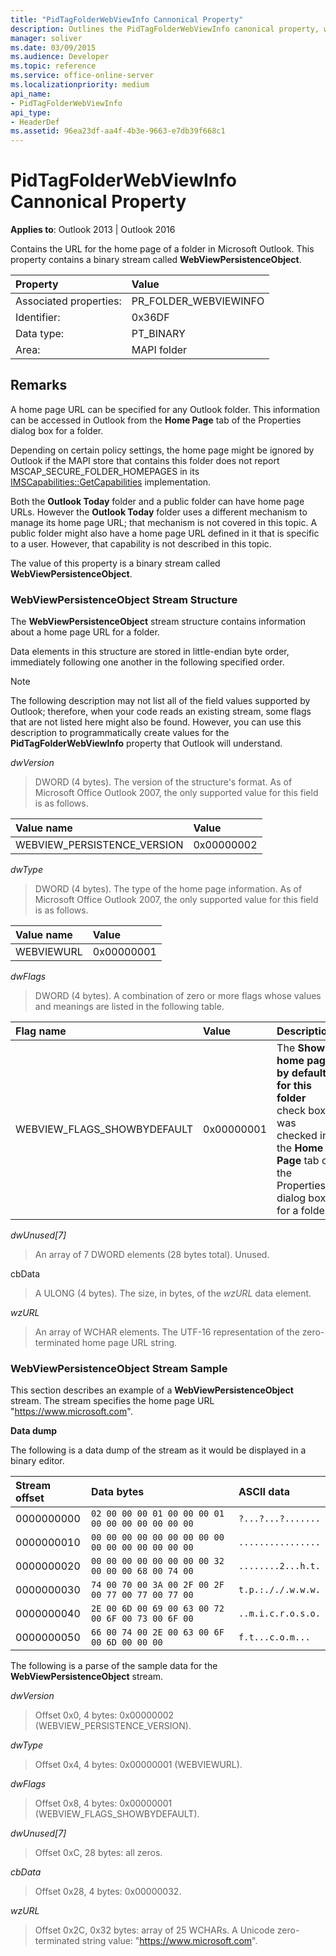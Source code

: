 ```yaml
---
title: "PidTagFolderWebViewInfo Cannonical Property"
description: Outlines the PidTagFolderWebViewInfo canonical property, which contains the URL for the home page of a folder in Microsoft Outlook.
manager: soliver
ms.date: 03/09/2015
ms.audience: Developer
ms.topic: reference
ms.service: office-online-server
ms.localizationpriority: medium
api_name:
- PidTagFolderWebViewInfo
api_type:
- HeaderDef
ms.assetid: 96ea23df-aa4f-4b3e-9663-e7db39f668c1
---
```


# PidTagFolderWebViewInfo Cannonical Property

  
  
**Applies to**: Outlook 2013 | Outlook 2016 
  
Contains the URL for the home page of a folder in Microsoft Outlook. This property contains a binary stream called **WebViewPersistenceObject**.
  
|Property |Value |
|:-----|:-----|
|Associated properties:  <br/> |PR_FOLDER_WEBVIEWINFO  <br/> |
|Identifier:  <br/> |0x36DF  <br/> |
|Data type:  <br/> |PT_BINARY  <br/> |
|Area:  <br/> |MAPI folder  <br/> |
   
## Remarks

A home page URL can be specified for any Outlook folder. This information can be accessed in Outlook from the **Home Page** tab of the Properties dialog box for a folder. 
  
Depending on certain policy settings, the home page might be ignored by Outlook if the MAPI store that contains this folder does not report MSCAP_SECURE_FOLDER_HOMEPAGES in its [IMSCapabilities::GetCapabilities](pidtagfolderwebviewinfo-cannonical-property.md) implementation. 
  
Both the **Outlook Today** folder and a public folder can have home page URLs. However the **Outlook Today** folder uses a different mechanism to manage its home page URL; that mechanism is not covered in this topic. A public folder might also have a home page URL defined in it that is specific to a user. However, that capability is not described in this topic. 
  
The value of this property is a binary stream called **WebViewPersistenceObject**.
  
### WebViewPersistenceObject Stream Structure

The **WebViewPersistenceObject** stream structure contains information about a home page URL for a folder. 
  
Data elements in this structure are stored in little-endian byte order, immediately following one another in the following specified order. 
  
> [!NOTE]
> The following description may not list all of the field values supported by Outlook; therefore, when your code reads an existing stream, some flags that are not listed here might also be found. However, you can use this description to programmatically create values for the **PidTagFolderWebViewInfo** property that Outlook will understand. 
  
 _dwVersion_
  
> DWORD (4 bytes). The version of the structure's format. As of Microsoft Office Outlook 2007, the only supported value for this field is as follows.
    
|**Value name**|**Value**|
|:-----|:-----|
|WEBVIEW_PERSISTENCE_VERSION  <br/> |0x00000002  <br/> |
   
 _dwType_
  
> DWORD (4 bytes). The type of the home page information. As of Microsoft Office Outlook 2007, the only supported value for this field is as follows.
    
|**Value name**|**Value**|
|:-----|:-----|
|WEBVIEWURL  <br/> |0x00000001  <br/> |
   
 _dwFlags_
  
> DWORD (4 bytes). A combination of zero or more flags whose values and meanings are listed in the following table.
    
|****Flag name****|****Value****|****Description****|
|:-----|:-----|:-----|
|WEBVIEW_FLAGS_SHOWBYDEFAULT  <br/> |0x00000001  <br/> |The **Show home page by default for this folder** check box was checked in the **Home Page** tab of the Properties dialog box for a folder. |
   
 _dwUnused[7]_
  
> An array of 7 DWORD elements (28 bytes total). Unused.
    
cbData
  
> A ULONG (4 bytes). The size, in bytes, of the  _wzURL_ data element. 
    
 _wzURL_
  
> An array of WCHAR elements. The UTF-16 representation of the zero-terminated home page URL string.
    
### WebViewPersistenceObject Stream Sample

This section describes an example of a **WebViewPersistenceObject** stream. The stream specifies the home page URL "https://www.microsoft.com". 
  
 **Data dump**
  
The following is a data dump of the stream as it would be displayed in a binary editor.
  
|**Stream offset**|**Data bytes**|**ASCII data**|
|:-----|:-----|:-----|
|0000000000  <br/> | `02 00 00 00 01 00 00 00 01 00 00 00 00 00 00 00` <br/> | `?...?...?.......` <br/> |
|0000000010  <br/> | `00 00 00 00 00 00 00 00 00 00 00 00 00 00 00 00` <br/> | `................` <br/> |
|0000000020  <br/> | `00 00 00 00 00 00 00 00 32 00 00 00 68 00 74 00` <br/> | `........2...h.t.` <br/> |
|0000000030  <br/> | `74 00 70 00 3A 00 2F 00 2F 00 77 00 77 00 77 00` <br/> | `t.p.:././.w.w.w.` <br/> |
|0000000040  <br/> | `2E 00 6D 00 69 00 63 00 72 00 6F 00 73 00 6F 00` <br/> | `..m.i.c.r.o.s.o.` <br/> |
|0000000050  <br/> | `66 00 74 00 2E 00 63 00 6F 00 6D 00 00 00` <br/> | `f.t...c.o.m...` <br/> |
   
The following is a parse of the sample data for the **WebViewPersistenceObject** stream. 
  
 _dwVersion_
  
> Offset 0x0, 4 bytes: 0x00000002 (WEBVIEW_PERSISTENCE_VERSION).
    
 _dwType_
  
> Offset 0x4, 4 bytes: 0x00000001 (WEBVIEWURL).
    
 _dwFlags_
  
> Offset 0x8, 4 bytes: 0x00000001 (WEBVIEW_FLAGS_SHOWBYDEFAULT).
    
 _dwUnused[7]_
  
> Offset 0xC, 28 bytes: all zeros.
    
 _cbData_
  
> Offset 0x28, 4 bytes: 0x00000032.
    
 _wzURL_
  
> Offset 0x2C, 0x32 bytes: array of 25 WCHARs. A Unicode zero-terminated string value: "https://www.microsoft.com".
    

